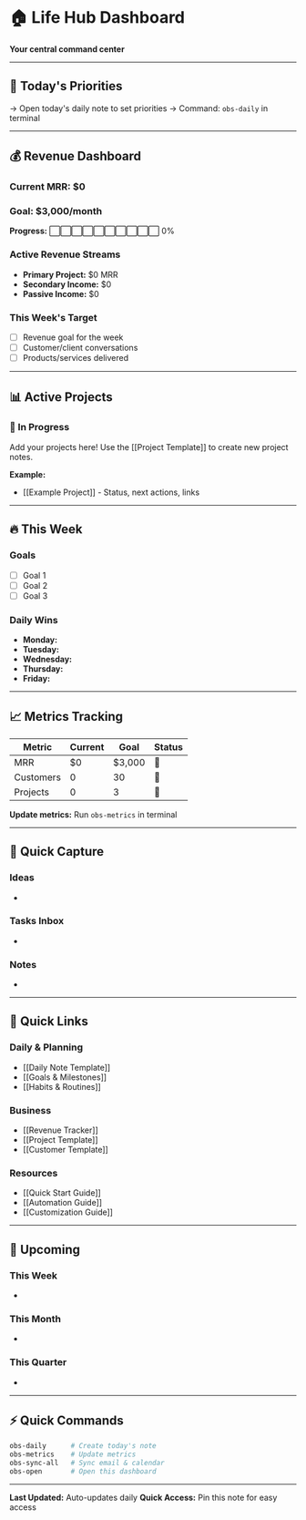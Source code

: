 # 🏠 Life Hub Dashboard

**Your central command center**

---

## 🎯 Today's Priorities

→ Open today's daily note to set priorities
→ Command: `obs-daily` in terminal

---

## 💰 Revenue Dashboard

### Current MRR: $0
### Goal: $3,000/month

**Progress:** ⬜⬜⬜⬜⬜⬜⬜⬜⬜⬜ 0%

### Active Revenue Streams
- **Primary Project:** $0 MRR
- **Secondary Income:** $0
- **Passive Income:** $0

### This Week's Target
- [ ] Revenue goal for the week
- [ ] Customer/client conversations
- [ ] Products/services delivered

---

## 📊 Active Projects

### 🚀 In Progress

Add your projects here! Use the [[Project Template]] to create new project notes.

**Example:**
- [[Example Project]] - Status, next actions, links

---

## 🔥 This Week

### Goals
- [ ] Goal 1
- [ ] Goal 2
- [ ] Goal 3

### Daily Wins
- **Monday:**
- **Tuesday:**
- **Wednesday:**
- **Thursday:**
- **Friday:**

---

## 📈 Metrics Tracking

| Metric | Current | Goal | Status |
|--------|---------|------|--------|
| MRR | $0 | $3,000 | 🔴 |
| Customers | 0 | 30 | 🔴 |
| Projects | 0 | 3 | 🔴 |

**Update metrics:** Run `obs-metrics` in terminal

---

## 🧠 Quick Capture

### Ideas
-

### Tasks Inbox
-

### Notes
-

---

## 🔗 Quick Links

### Daily & Planning
- [[Daily Note Template]]
- [[Goals & Milestones]]
- [[Habits & Routines]]

### Business
- [[Revenue Tracker]]
- [[Project Template]]
- [[Customer Template]]

### Resources
- [[Quick Start Guide]]
- [[Automation Guide]]
- [[Customization Guide]]

---

## 📅 Upcoming

### This Week
-

### This Month
-

### This Quarter
-

---

## ⚡ Quick Commands

```bash
obs-daily      # Create today's note
obs-metrics    # Update metrics
obs-sync-all   # Sync email & calendar
obs-open       # Open this dashboard
```

---

**Last Updated:** Auto-updates daily
**Quick Access:** Pin this note for easy access
